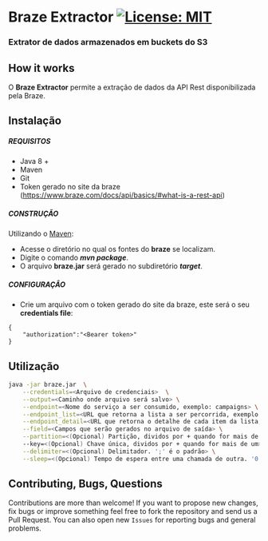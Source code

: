 
# Braze Extractor [![License: MIT](https://img.shields.io/badge/License-MIT-yellow.svg)](https://opensource.org/licenses/MIT)
### Extrator de dados armazenados em buckets do S3 

## How it works

O **Braze Extractor** permite a extração de dados da API Rest disponibilizada pela Braze.

## Instalação

##### REQUISITOS

- Java 8 +
- Maven
- Git
- Token gerado no site da braze (https://www.braze.com/docs/api/basics/#what-is-a-rest-api)

##### CONSTRUÇÃO

Utilizando o [Maven](https://maven.apache.org/):

- Acesse o diretório no qual os fontes do **braze** se localizam.
- Digite o comando _**mvn package**_.
- O arquivo **braze.jar** será gerado no subdiretório **_target_**.

##### CONFIGURAÇÂO

* Crie um arquivo com o token gerado do site da braze, este será o seu **credentials file**:

```
{
	"authorization":"<Bearer token>"
}
```

## Utilização

```bash
java -jar braze.jar  \
	--credentials=<Arquivo de credenciais>  \
	--output=<Caminho onde arquivo será salvo> \
	--endpoint=<Nome do serviço a ser consumido, exemplo: campaigns> \
	--endpoint_list=<URL que retorna a lista a ser percorrida, exemplo:'https://rest.iad-03.braze.com/campaigns/list?include_archived=true&page=<<page>>' > \
	--endpoint_detail=<URL que retorna o detalhe de cada item da lista, exemplo:'https://rest.iad-03.braze.com/campaigns/details?campaign_id=<<id>>' > \
	--field=<Campos que serão gerados no arquivo de saída> \
	--partition=<(Opcional) Partição, dividos por + quando for mais de um> \	
	--key=<(Opcional) Chave única, dividos por + quando for mais de um> \
	--delimiter=<(Opcional) Delimitador. ';' é o padrão> \
	--sleep=<(Opcional) Tempo de espera entre uma chamada de outra. '0' é o padrão> \
```

## Contributing, Bugs, Questions
Contributions are more than welcome! If you want to propose new changes, fix bugs or improve something feel free to fork the repository and send us a Pull Request. You can also open new `Issues` for reporting bugs and general problems.
